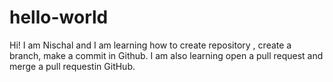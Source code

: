 # hello-world

Hi! I am Nischal and I am learning how to create repository , create a branch, make a commit in Github.
I am also learning open a pull request and merge a pull requestin GitHub.
